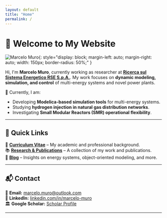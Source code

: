 ```yaml
---
layout: default
title: "Home"
permalink: /
---
```


# 👋 Welcome to My Website

![Marcelo Muro](https://marcelo-muro.github.io/assets/images/profile.jpg){: style="display: block; margin-left: auto; margin-right: auto; width: 150px; border-radius: 50%;" }

Hi, I'm **Marcelo Muro**, currently working as researcher at [**Ricerca sul Sistema Energetico RSE S.p.A.**](https://www.rse-web.it/). 
My work focuses on **dynamic modeling, simulation, and control** of multi-energy systems and novel power plants.

🔬 Currently, I am:
- Developing **Modelica-based simulation tools** for multi-energy systems.
- Studying **hydrogen injection in natural gas distribution networks**.
- Investigating **Small Modular Reactors (SMR) operational flexibility**.

---

## 🚀 Quick Links
📄 **[Curriculum Vitae](https://marcelo-muro.github.io/cv/)** – My academic and professional background.  
📚 **[Research & Publications](https://marcelo-muro.github.io/research/)** – A collection of my work and publications.  
📝 **[Blog](https://marcelo-muro.github.io/blog/)** – Insights on energy systems, object-oriented modeling, and more.  

---

## 📬 Contact  
📧 **Email:** [marcelo.muro@outlook.com](mailto:marcelo.muro@outlook.com)  
🔗 **LinkedIn:** [linkedin.com/in/marcelo-muro](https://www.linkedin.com/in/marcelomuro)  
🏛 **Google Scholar:** [Scholar Profile](https://scholar.google.com/citations?user=Fke6TmsAAAAJ&hl=it)  

---
